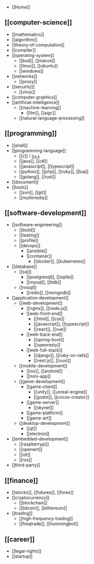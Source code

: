 - [[Home]]

## [[computer-science]]
- [[mathematics]]
- [[algorithm]]
- [[theory-of-computation]]
- [[compiler]]
- [[operating-system]]
  - [[bsd]], [[macos]]
  - [[linux]], [[ubuntu]]
  - [[windows]]
- [[networks]]
  - [[proxy]]
- [[security]]
  - [[virus]]
- [[computer-graphics]]
- [[artificial-intelligence]]
  - [[machine-learning]]
    - [[llm]], [[aigc]]
  - [[natural-language-processing]]

## [[programming]]
- [[shell]]
- [[programming-language]]
  - [[c]] / [c++](cpp)
  - [[java]], [[c#]]
  - [[javascript]], [[typescript]]
  - [[python]], [[php]], [[ruby]], [[lua]]
  - [[golang]], [[rust]]
- [[document]]
- [[tools]]
  - [[svn]], [[git]]
  - [[multimedia]]

## [[software-development]]
- [[software-engineering]]
  - [[build]]
  - [[testing]]
  - [[profile]]
  - [[devops]]
    - [[ansible]]
    - [[container]]
      - [[docker]], [[kubernetes]]
- [[database]]
  - [[sql]]
    - [[postgresql]], [[sqlite]]
    - [[mysql]], [[tidb]]
  - [[nosql]]
    - [[redis]], [[mongodb]]
- [[application-development]]
  - [[web-development]]
    - [[nginx]], [[node.js]]
    - [[web-front-end]]
      - [[html]], [[css]]
      - [[javascript]], [[typescript]]
      - [[react]], [[vue]]
    - [[web-back-end]]
      - [[spring-boot]]
      - [[openresty]]
    - [[web-full-stack]]
      - [[django]], [[ruby-on-rails]]
      - [[next.js]], [[nuxt]]
  - [[mobile-development]]
    - [[ios]], [[android]]
    - [[mini-app]]
  - [[game-development]]
    - [[game-client]]
      - [[unity]], [[unreal-engine]]
      - [[godot]], [[cocos-creator]]
    - [[game-server]]
      - [[skynet]]
    - [[game-platform]]
    - [[game-art]]
  - [[desktop-development]]
    - [[qt]]
    - [[electron]]
- [[embedded-development]]
  - [[raspberrypi]]
  - [[openwrt]]
  - [[iot]]
  - [[ros]]
- [[third-party]]

## [[finance]]
- [[stocks]], [[futures]], [[forex]]
- [[cryptocurrency]]
  - [[blockchain]]
  - [[bitcoin]], [[ethereum]]
- [[trading]]
  - [[high-frequency-trading]]
  - [[freqtrade]], [[hummingbot]]

## [[career]]
- [[legal-rights]]
- [[startup]]

